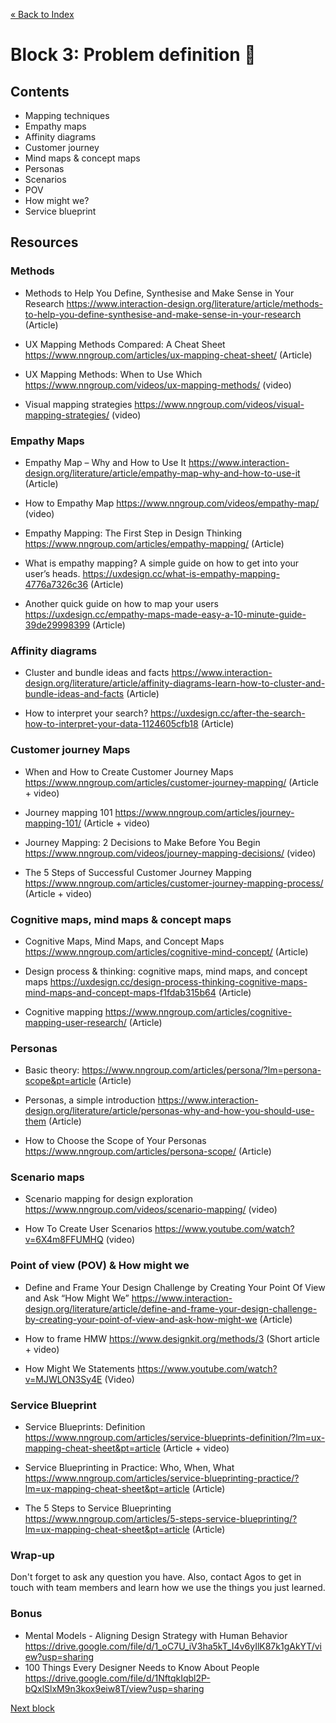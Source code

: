[« Back to Index](../../README.md)

# Block 3: Problem definition :dart:

## Contents

- Mapping techniques
- Empathy maps
- Affinity diagrams
- Customer journey
- Mind maps & concept maps
- Personas
- Scenarios
- POV
- How might we?
- Service blueprint

## Resources

### Methods

- Methods to Help You Define, Synthesise and Make Sense in Your Research https://www.interaction-design.org/literature/article/methods-to-help-you-define-synthesise-and-make-sense-in-your-research (Article)

- UX Mapping Methods Compared: A Cheat Sheet https://www.nngroup.com/articles/ux-mapping-cheat-sheet/ (Article)

- UX Mapping Methods: When to Use Which https://www.nngroup.com/videos/ux-mapping-methods/ (video)

- Visual mapping strategies https://www.nngroup.com/videos/visual-mapping-strategies/ (video)


### Empathy Maps

- Empathy Map – Why and How to Use It https://www.interaction-design.org/literature/article/empathy-map-why-and-how-to-use-it (Article)

- How to Empathy Map https://www.nngroup.com/videos/empathy-map/ (video)

- Empathy Mapping: The First Step in Design Thinking https://www.nngroup.com/articles/empathy-mapping/ (Article)

- What is empathy mapping? A simple guide on how to get into your user’s heads. https://uxdesign.cc/what-is-empathy-mapping-4776a7326c36 (Article)

- Another quick guide on how to map your users https://uxdesign.cc/empathy-maps-made-easy-a-10-minute-guide-39de29998399 (Article)


### Affinity diagrams

- Cluster and bundle ideas and facts https://www.interaction-design.org/literature/article/affinity-diagrams-learn-how-to-cluster-and-bundle-ideas-and-facts (Article)

- How to interpret your search? https://uxdesign.cc/after-the-search-how-to-interpret-your-data-1124605cfb18 (Article)


### Customer journey Maps

- When and How to Create Customer Journey Maps https://www.nngroup.com/articles/customer-journey-mapping/ (Article + video)

- Journey mapping 101 https://www.nngroup.com/articles/journey-mapping-101/ (Article + video)

- Journey Mapping: 2 Decisions to Make Before You Begin https://www.nngroup.com/videos/journey-mapping-decisions/ (video)

- The 5 Steps of Successful Customer Journey Mapping https://www.nngroup.com/articles/customer-journey-mapping-process/ (Article + video)


### Cognitive maps, mind maps & concept maps

- Cognitive Maps, Mind Maps, and Concept Maps https://www.nngroup.com/articles/cognitive-mind-concept/ (Article)

- Design process & thinking: cognitive maps, mind maps, and concept maps https://uxdesign.cc/design-process-thinking-cognitive-maps-mind-maps-and-concept-maps-f1fdab315b64 (Article)

- Cognitive mapping https://www.nngroup.com/articles/cognitive-mapping-user-research/ (Article)


### Personas

- Basic theory: https://www.nngroup.com/articles/persona/?lm=persona-scope&pt=article (Article)

- Personas, a simple introduction https://www.interaction-design.org/literature/article/personas-why-and-how-you-should-use-them (Article)

- How to Choose the Scope of Your Personas https://www.nngroup.com/articles/persona-scope/ (Article)


### Scenario maps

- Scenario mapping for design exploration https://www.nngroup.com/videos/scenario-mapping/ (video)

- How To Create User Scenarios https://www.youtube.com/watch?v=6X4m8FFUMHQ (video)


### Point of view (POV) & How might we

- Define and Frame Your Design Challenge by Creating Your Point Of View and Ask “How Might We” https://www.interaction-design.org/literature/article/define-and-frame-your-design-challenge-by-creating-your-point-of-view-and-ask-how-might-we (Article)

- How to frame HMW https://www.designkit.org/methods/3 (Short article + video)

- How Might We Statements https://www.youtube.com/watch?v=MJWLON3Sy4E (Video)


### Service Blueprint

- Service Blueprints: Definition https://www.nngroup.com/articles/service-blueprints-definition/?lm=ux-mapping-cheat-sheet&pt=article (Article + video)

- Service Blueprinting in Practice: Who, When, What https://www.nngroup.com/articles/service-blueprinting-practice/?lm=ux-mapping-cheat-sheet&pt=article (Article)

- The 5 Steps to Service Blueprinting https://www.nngroup.com/articles/5-steps-service-blueprinting/?lm=ux-mapping-cheat-sheet&pt=article (Article)

  

### Wrap-up

Don't forget to ask any question you have. Also, contact Agos to get in touch with team members and learn how we use the things you just learned.

### Bonus

- Mental Models - Aligning Design Strategy with Human Behavior https://drive.google.com/file/d/1_oC7U_iV3ha5kT_I4v6yIlK87k1gAkYT/view?usp=sharing
- 100 Things Every Designer Needs to Know About People https://drive.google.com/file/d/1NftqkIqbl2P-bQxlSlxM9n3kox9eiw8T/view?usp=sharing

[Next block](../block-4/ideation.md)
